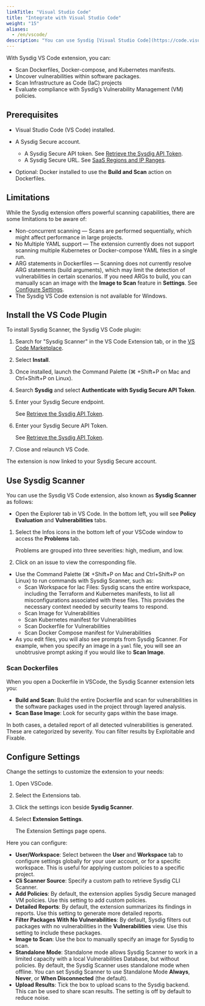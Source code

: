 ```yaml
---
linkTitle: "Visual Studio Code"
title: "Integrate with Visual Studio Code"
weight: "15"
aliases:
  - /en/vscode/
description: "You can use Sysdig [Visual Studio Code](https://code.visualstudio.com/) extension to catch vulnerabilities and compliance policy violations early in development. This extension empowers shift-left testing and pre-runtime security."
---
```


With Sysdig VS Code extension, you can:

- Scan Dockerfiles, Docker-compose, and Kubernetes manifests.
- Uncover vulnerabilities within software packages.
- Scan Infrastructure as Code (IaC) projects
- Evaluate compliance with Sysdig’s Vulnerability Management (VM) policies.

## Prerequisites

- Visual Studio Code (VS Code) installed.

- A Sysdig Secure account.
  - A Sysdig Secure API token. See [Retrieve the Sysdig API Token](/en/api-token/).
  - A Sysdig Secure URL. See [SaaS Regions and IP Ranges](/en/saas-regions/).

- Optional: Docker installed to use the **Build and Scan** action on Dockerfiles.

## Limitations

While the Sysdig extension offers powerful scanning capabilities, there are some limitations to be aware of:

- Non-concurrent scanning — Scans are performed sequentially, which might affect performance in large projects.
- No Multiple YAML support — The extension currently does not support scanning multiple Kubernetes or Docker-compose YAML files in a single run.
- ARG statements in Dockerfiles — Scanning does not currently resolve ARG statements (build arguments), which may limit the detection of vulnerabilities in certain scenarios. If you need ARGs to build, you can manually scan an image with the **Image to Scan** feature in **Settings**. See [Configure Settings](#Configure-settings).
- The Sysdig VS Code extension is not available for Windows.


## Install the VS Code Plugin

To install Sysdig Scanner, the Sysdig VS Code plugin:

1. Search for "Sysdig Scanner" in the VS Code Extension tab, or in the [VS Code Marketplace](https://marketplace.visualstudio.com/items?itemName=sysdig.sysdig-vscode-ext).

2. Select **Install**.

3. Once installed, launch the Command Palette (⌘ +Shift+P on Mac and Ctrl+Shift+P on Linux).

4. Search **Sysdig** and select **Authenticate with Sysdig Secure API Token**.

5. Enter your Sysdig Secure endpoint.

   See [Retrieve the Sysdig API Token](/en/api-token/).

7. Enter your Sysdig Secure API Token.

   See [Retrieve the Sysdig API Token](/en/api-token/).

9. Close and relaunch VS Code.

The extension is now linked to your Sysdig Secure account.

## Use Sysdig Scanner

You can use the Sysdig VS Code extension, also known as **Sysdig Scanner** as follows:

- Open the Explorer tab in VS Code. In the bottom left, you will see **Policy Evaluation** and **Vulnerabilities** tabs.
1. Select the Infos icons in the bottom left of your VSCode window to access the **Problems** tab.

   Problems are grouped into three severities: high, medium, and low. 
   
2. Click on an issue to view the corresponding file.
- Use the Command Palette (⌘ +Shift+P on Mac and Ctrl+Shift+P on Linux) to run commands with Sysdig Scanner, such as:
  - Scan Workspace for Iac Files: Sysdig scans the entire workspace, including the Terraform and Kubernetes manifests, to list all misconfigurations associated with these files. This provides the necessary context needed by security teams to respond.
  - Scan Image for Vulnerabilities
  - Scan Kubernetes manifest for Vulnerabilities
  - Scan Dockerfile for Vulnerabilities
  - Scan Docker Compose manifest for Vulnerabilities
- As you edit files, you will also see prompts from Sysdig Scanner. For example, when you specify an image in a `yaml` file, you will see an unobtrusive prompt asking if you would like to **Scan Image**. 

### Scan Dockerfiles

When you open a Dockerfile in VSCode, the Sysdig Scanner extension lets you:
- **Build and Scan**: Build the entire Dockerfile and scan for vulnerabilities in the software packages used in the project through layered analysis.
- **Scan Base Image**: Look for security gaps within the base image.

In both cases, a detailed report of all detected vulnerabilities is generated. These are categorized by severity. You can filter results by Exploitable and Fixable.

## Configure Settings

Change the settings to customize the extension to your needs:

1. Open VSCode.

2. Select the Extensions tab.

3. Click the settings icon beside **Sysdig Scanner**.

4. Select **Extension Settings**.

   The Extension Settings page opens.

Here you can configure:

- **User/Workspace**: Select between the **User** and **Workspace** tab to configure settings globally for your user account, or for a specific workspace. This is useful for applying custom policies to a specific project. 
- **Cli Scanner Source**: Specify a custom path to retrieve Sysdig CLI Scanner.
- **Add Policies**: By default, the extension applies Sysdig Secure managed VM policies. Use this setting to add custom policies.
- **Detailed Reports**: By default, the extension summarizes its findings in reports. Use this setting to generate more detailed reports.
- **Filter Packages With No Vulnerabilities**: By default, Sysdig filters out packages with no vulnerabilities in the **Vulnerabilities** view. Use this setting to include these packages.
- **Image to Scan**: Use the box to manually specify an image for Sysdig to scan.
- **Standalone Mode**: Standalone mode allows Sysdig Scanner to work in a limited capacity with a local Vulnerabilities Database, but without policies. By default, the Sysdig Scanner uses standalone mode when offline. You can set Sysdig Scanner to use Standalone Mode **Always**, **Never**, or **When Disconnected** (the default).
- **Upload Results**: Tick the box to upload scans to the Sysdig backend. This can be used to share scan results. The setting is off by default to reduce noise. 
